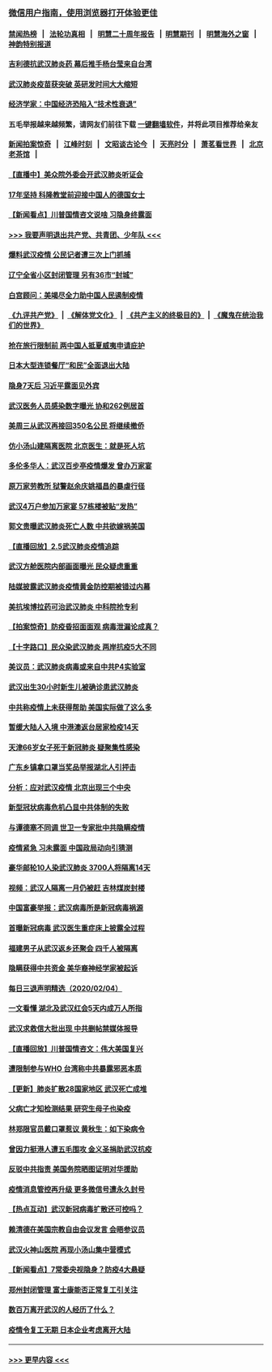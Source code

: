 ### [微信用户指南，使用浏览器打开体验更佳](https://github.com/gfw-breaker/banned-news1/blob/master/indexes/wechat-guide.md?t=0)
#### [禁闻热榜](热点新闻.md?t=0)  &nbsp;&nbsp;|&nbsp;&nbsp; [法轮功真相](https://github.com/gfw-breaker/truth/blob/master/README.md?t=0) &nbsp;&nbsp;|&nbsp;&nbsp; [明慧二十周年报告](https://github.com/gfw-breaker/mh-reports/blob/master/README.md?t=0) &nbsp;&nbsp;|&nbsp;&nbsp;[明慧期刊](https://github.com/gfw-breaker/mh-qikan) &nbsp;&nbsp;|&nbsp;&nbsp; [明慧海外之窗](https://github.com/gfw-breaker/mh-news/blob/master/README.md?t=0) &nbsp;&nbsp;|&nbsp;&nbsp; [神韵特别报道](https://github.com/gfw-breaker/mh-news/blob/master/shenyun.md?t=0)
#### [吉利德抗武汉肺炎药 幕后推手杨台莹来自台湾](../pages/nsc413/n11847064.md?t=02060444) 
#### [武汉肺炎疫苗获突破 英研发时间大大缩短](../pages/nsc413/n11846915.md?t=02060444) 
#### [经济学家：中国经济恐陷入“技术性衰退”](../pages/nsc413/n11846450.md?t=02060444) 
#### 五毛举报越来越频繁，请网友们前往下载 [一键翻墙软件](https://github.com/gfw-breaker/ssr-accounts)，并将此项目推荐给亲友
#### [新闻拍案惊奇](https://github.com/gfw-breaker/banned-news1/blob/master/pages/link4.md) &nbsp;&nbsp;|&nbsp;&nbsp; [江峰时刻](https://github.com/gfw-breaker/banned-news1/blob/master/pages/link4.md) &nbsp;&nbsp;|&nbsp;&nbsp; [文昭谈古论今](https://github.com/gfw-breaker/banned-news1/blob/master/pages/link4.md) &nbsp;&nbsp;|&nbsp;&nbsp; [天亮时分](https://github.com/gfw-breaker/banned-news1/blob/master/pages/link4.md) &nbsp;&nbsp;|&nbsp;&nbsp; [萧茗看世界](https://github.com/gfw-breaker/banned-news1/blob/master/pages/link4.md) &nbsp;&nbsp;|&nbsp;&nbsp; [北京老茶馆](https://github.com/gfw-breaker/banned-news1/blob/master/pages/link4.md) &nbsp;&nbsp;|&nbsp;&nbsp; 
#### [【直播中】美众院外委会开武汉肺炎听证会](../pages/nsc413/n11846727.md?t=02060444) 
#### [17年坚持 科隆教堂前迎接中国人的德国女士](../pages/nsc413/n11846781.md?t=02060444) 
#### [【新闻看点】川普国情咨文说啥 习隐身终露面](../pages/nsc413/n11847016.md?t=02060444) 
#### [>>> 我要声明退出共产党、共青团、少年队 <<<](https://github.com/begood0513/goodnews/blob/master/quit/letter.md) 
#### [爆料武汉疫情 公民记者遭三次上门抓捕](../pages/nsc413/n11846937.md?t=02060444) 
#### [辽宁全省小区封闭管理 另有36市“封城”](../pages/nsc413/n11846879.md?t=02060444) 
#### [白宫顾问：美竭尽全力助中国人民遏制疫情](../pages/nsc413/n11846756.md?t=02060444) 
#### [《九评共产党》](https://github.com/begood0513/9ping.md/blob/master/README.md) &nbsp;|&nbsp; [《解体党文化》](../../../../jtdwh.md/blob/master/README.md)  &nbsp;|&nbsp; [《共产主义的终极目的》](../../../../gczydzjmd.md/blob/master/README.md) &nbsp;|&nbsp; [《魔鬼在统治我们的世界》](../../../../mgztzwmdsj.md/blob/master/README.md) 
#### [抢在旅行限制前 两中国人抵夏威夷申请庇护](../pages/nsc413/n11846866.md?t=02060444) 
#### [日本大型连锁餐厅“和民”全面退出大陆](../pages/nsc413/n11846765.md?t=02060444) 
#### [隐身7天后 习近平露面见外宾](../pages/nsc413/n11846805.md?t=02060444) 
#### [武汉医务人员感染数字曝光 协和262例居首](../pages/nsc413/n11846742.md?t=02060444) 
#### [美周三从武汉再接回350名公民 将继续撤侨](../pages/nsc413/n11846705.md?t=02060444) 
#### [仿小汤山建隔离医院 北京医生：就是死人坑](../pages/nsc413/n11846692.md?t=02060444) 
#### [多伦多华人：武汉百步亭疫情爆发 曾办万家宴](../pages/nsc413/n11846766.md?t=02060444) 
#### [原万家劳教所 狱警赵余庆姚福昌的暴虐行径](../pages/nsc413/n11844582.md?t=02060444) 
#### [武汉4万户参加万家宴 57栋楼被贴“发热”](../pages/nsc413/n11846074.md?t=02060444) 
#### [郭文贵曝武汉肺炎死亡人数 中共欲嫁祸美国](../pages/nsc413/n11846240.md?t=02060444) 
#### [【直播回放】2.5武汉肺炎疫情追踪](../pages/nsc413/n11846437.md?t=02060444) 
#### [武汉方舱医院内部画面曝光 民众疑虑重重](../pages/nsc413/n11846442.md?t=02060444) 
#### [陆媒披露武汉肺炎疫情黄金防控期被错过内幕](../pages/nsc413/n11846413.md?t=02060444) 
#### [美抗埃博拉药可治武汉肺炎 中科院抢专利](../pages/nsc413/n11846409.md?t=02060444) 
#### [【拍案惊奇】防疫昏招面面观 病毒泄漏论成真？](../pages/nsc413/n11845382.md?t=02060444) 
#### [【十字路口】民众染武汉肺炎 两岸抗疫5大不同](../pages/nsc413/n11845264.md?t=02060444) 
#### [美议员：武汉肺炎病毒或来自中共P4实验室](../pages/nsc413/n11846043.md?t=02060444) 
#### [武汉出生30小时新生儿被确诊患武汉肺炎](../pages/nsc413/n11846307.md?t=02060444) 
#### [中共称疫情上未获得帮助 美国实际做了这么多](../pages/nsc413/n11846008.md?t=02060444) 
#### [暂缓大陆人入境 中港澳返台居家检疫14天](../pages/nsc413/n11845862.md?t=02060444) 
#### [天津66岁女子死于新冠肺炎 疑聚集性感染](../pages/nsc413/n11845909.md?t=02060444) 
#### [广东乡镇拿口罩当奖品举报湖北人引抨击](../pages/nsc413/n11845622.md?t=02060444) 
#### [分析：应对武汉疫情 北京出现三个中央](../pages/nsc413/n11845850.md?t=02060444) 
#### [新型冠状病毒危机凸显中共体制的失败](../pages/nsc413/n11844970.md?t=02060444) 
#### [与谭德塞不同调 世卫一专家批中共隐瞒疫情](../pages/nsc413/n11845278.md?t=02060444) 
#### [疫情紧急 习未露面 中国政局动向引猜测](../pages/nsc413/n11845224.md?t=02060444) 
#### [豪华邮轮10人染武汉肺炎 3700人将隔离14天](../pages/nsc413/n11845543.md?t=02060444) 
#### [视频：武汉人隔离一月仍被赶 吉林煤炭封楼](../pages/nsc413/n11845570.md?t=02060444) 
#### [中国富豪举报：武汉病毒所是新冠病毒祸源](../pages/nsc413/n11844943.md?t=02060444) 
#### [首曝新冠病毒 武汉医生重症床上披露全过程](../pages/nsc413/n11845150.md?t=02060444) 
#### [福建男子从武汉返乡还聚会 四千人被隔离](../pages/nsc413/n11845352.md?t=02060444) 
#### [隐瞒获得中共资金 美华裔神经学家被起诉](../pages/nsc413/n11844879.md?t=02060444) 
#### [每日三退声明精选（2020/02/04）](../pages/nsc413/n11845335.md?t=02060444) 
#### [一文看懂 湖北及武汉红会5天内成万人所指](../pages/nsc413/n11844315.md?t=02060444) 
#### [武汉求救信大批出现 中共删帖禁媒体报导](../pages/nsc413/n11845064.md?t=02060444) 
#### [【直播回放】川普国情咨文：伟大美国复兴](../pages/nsc413/n11842079.md?t=02060444) 
#### [遭限制参与WHO 台湾称中共暴露邪恶本质](../pages/nsc413/n11844351.md?t=02060444) 
#### [【更新】肺炎扩散28国家地区 武汉死亡成堆](../pages/nsc413/n11801312.md?t=02060444) 
#### [父病亡才知检测结果 研究生母子也染疫](../pages/nsc413/n11845059.md?t=02060444) 
#### [林郑限官员戴口罩惹议 黄秋生：如下染病令](../pages/nsc413/n11844529.md?t=02060444) 
#### [曾因力挺港人遭五毛围攻 金义圣捐助武汉抗疫](../pages/nsc413/n11844707.md?t=02060444) 
#### [反驳中共指责 美国务院晒图证明对华援助](../pages/nsc413/n11844859.md?t=02060444) 
#### [疫情消息管控再升级 更多微信号遭永久封号](../pages/nsc413/n11844902.md?t=02060444) 
#### [【热点互动】武汉新冠病毒扩散还可控吗？](../pages/nsc413/n11844750.md?t=02060444) 
#### [赖清德在美国宗教自由会议发言 会晤参议员](../pages/nsc413/n11844836.md?t=02060444) 
#### [武汉火神山医院 再现小汤山集中营模式](../pages/nsc413/n11844763.md?t=02060444) 
#### [【新闻看点】7常委央视隐身？防疫4大悬疑](../pages/nsc413/n11844611.md?t=02060444) 
#### [郑州封闭管理 富士康能否正常复工引关注](../pages/nsc413/n11844727.md?t=02060444) 
#### [数百万离开武汉的人经历了什么？](../pages/nsc413/n11844742.md?t=02060444) 
#### [疫情令复工无期  日本企业考虑离开大陆](../pages/nsc413/n11844585.md?t=02060444) 

----
#### [ >>> 更早内容 <<< ](../indexes/nsc413-earlier.md)
